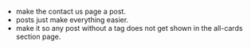 - make the contact us page a post.
- posts just make everything easier.
- make it so any post without a tag does not get shown in the all-cards section page.